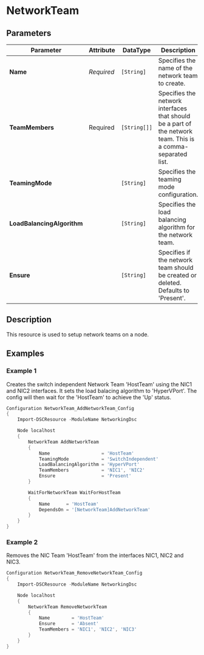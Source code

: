 # NetworkTeam

## Parameters

| Parameter                  | Attribute  | DataType     | Description                                                                                                 | Allowed Values                                                           |
| -------------------------- | ---------- | ------------ | ----------------------------------------------------------------------------------------------------------- | ------------------------------------------------------------------------ |
| **Name**                   | *Required* | `[String]`   | Specifies the name of the network team to create.                                                           |                                                                          |
| **TeamMembers**            | Required   | `[String[]]` | Specifies the network interfaces that should be a part of the network team. This is a comma-separated list. |                                                                          |
| **TeamingMode**            |            | `[String]`   | Specifies the teaming mode configuration.                                                                   | `SwitchIndependent`, `LACP`, `Static`                                    |
| **LoadBalancingAlgorithm** |            | `[String]`   | Specifies the load balancing algorithm for the network team.                                                | `Dynamic`, `HyperVPort`, `IPAddresses`, `MacAddresses`, `TransportPorts` |
| **Ensure**                 |            | `[String]`   | Specifies if the network team should be created or deleted. Defaults to 'Present'.                          | `Present`, `Absent`                                                      |

## Description

This resource is used to setup network teams on a node.

## Examples

### Example 1

Creates the switch independent Network Team 'HostTeam' using the NIC1
and NIC2 interfaces. It sets the load balacing algorithm to 'HyperVPort'.
The config will then wait for the 'HostTeam' to achieve the 'Up' status.

```powershell
Configuration NetworkTeam_AddNetworkTeam_Config
{
    Import-DSCResource -ModuleName NetworkingDsc

    Node localhost
    {
        NetworkTeam AddNetworkTeam
        {
            Name                   = 'HostTeam'
            TeamingMode            = 'SwitchIndependent'
            LoadBalancingAlgorithm = 'HyperVPort'
            TeamMembers            = 'NIC1', 'NIC2'
            Ensure                 = 'Present'
        }

        WaitForNetworkTeam WaitForHostTeam
        {
            Name      = 'HostTeam'
            DependsOn = '[NetworkTeam]AddNetworkTeam'
        }
    }
}
```

### Example 2

Removes the NIC Team 'HostTeam' from the interfaces NIC1, NIC2 and NIC3.

```powershell
Configuration NetworkTeam_RemoveNetworkTeam_Config
{
    Import-DSCResource -ModuleName NetworkingDsc

    Node localhost
    {
        NetworkTeam RemoveNetworkTeam
        {
            Name        = 'HostTeam'
            Ensure      = 'Absent'
            TeamMembers = 'NIC1', 'NIC2', 'NIC3'
        }
    }
}
```

